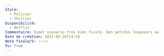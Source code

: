 ```yaml
---
Style:
  - Policier
  - Thriller
Disponibilité:
  - Netflix
Commentaire: Super scenario très bien ficelé. Des petites longueurs au milieu. Un dénouement curieux. Ben Affleck est très bon dedans. Un classique qu'il faut voir.
Date de création: 2021-09-26T19:56
Note finale/5: ⭐⭐⭐⭐
Vu: true
---
```

